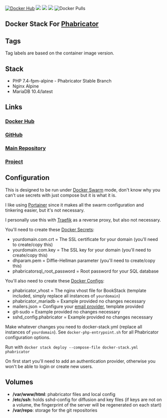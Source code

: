 [![Docker Hub](https://img.shields.io/docker/cloud/build/zeigren/phabricator)](https://hub.docker.com/repository/docker/zeigren/phabricator)
[![](https://images.microbadger.com/badges/image/zeigren/phabricator.svg)](https://microbadger.com/images/zeigren/phabricator)
[![](https://images.microbadger.com/badges/version/zeigren/phabricator.svg)](https://microbadger.com/images/zeigren/phabricator)
[![](https://images.microbadger.com/badges/commit/zeigren/phabricator.svg)](https://microbadger.com/images/zeigren/phabricator)
![Docker Pulls](https://img.shields.io/docker/pulls/zeigren/phabricator)

## Docker Stack For [Phabricator](https://www.phacility.com/phabricator/)

## Tags

Tag labels are based on the container image version.

## Stack

- PHP 7.4-fpm-alpine - Phabricator Stable Branch
- Nginx Alpine
- MariaDB 10.4/latest

## Links

### [Docker Hub](https://hub.docker.com/r/zeigren/phabricator)

### [GitHub](https://github.com/Zeigren/phabricator-docker-swarm)

### [Main Repository](https://projects.zeigren.com/diffusion/40/)

### [Project](https://projects.zeigren.com/project/view/45/)

## Configuration

This is designed to be run under [Docker Swarm](https://docs.docker.com/engine/swarm/) mode, don't know why you can't use secrets with just compose but it is what it is.

I like using [Portainer](https://www.portainer.io/) since it makes all the swarm configuration and tinkering easier, but it's not necessary.

I personally use this with [Traefik](https://traefik.io/) as a reverse proxy, but also not necessary.

You'll need to create these [Docker Secrets](https://docs.docker.com/engine/swarm/secrets/):

- yourdomain.com.crt = The SSL certificate for your domain (you'll need to create/copy this)
- yourdomain.com.key = The SSL key for your domain (you'll need to create/copy this)
- dhparam.pem = Diffie-Hellman parameter (you'll need to create/copy this)
- phabricatorsql_root_password = Root password for your SQL database

You'll also need to create these [Docker Configs](https://docs.docker.com/engine/swarm/configs/):

- phabricator_vhost = The nginx vhost file for BookStack (template included, simply replace all instances of `yourdomain`)
- phabricator_mariadb = Example provided no changes necessary
- mailers.json = Configure your [email provider](https://secure.phabricator.com/book/phabricator/article/configuring_outbound_email/), template provided
- git-sudo = Example provided no changes necessary
- sshd_config.phabricator = Example provided no changes necessary

Make whatever changes you need to docker-stack.yml (replace all instances of `yourdomain`). See `docker-php-entrypoint.sh` for all Phabricator configuration options.

Run with `docker stack deploy --compose-file docker-stack.yml phabricator`

On first start you'll need to add an authentication provider, otherwise you won't be able to login or create new users.

## Volumes

- **/var/www/html**: phabricator files and local config
- **/etc/ssh**: holds sshd-config for diffusion and key files (if keys are not on a volume, the fingerprint of the server will be regenerated on each start)
- **/var/repo**: storage for the git repositories
